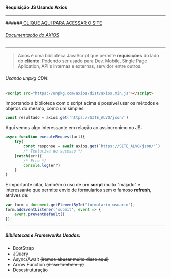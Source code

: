 #### Requisição JS Usando Axios
------------
######<ins> [CLIQUE AQUI PARA ACESSAR O SITE](https://github.com/axios/axios "CLIQUE AQUI PARA ACESSAR O SITE")</ins>
###### [Documentação do AXIOS](https://github.com/axios/axios "Documentação do AXIOS")
------------
> Axios é uma biblioteca JavaScript que permite **requisições** do lado do **cliente**. Podendo ser usado para Dev. Mobile, Single Page Aplication, API's internas e externas, servidor entre outros.

###### Usando unpkg CDN:
````html
<script src="https://unpkg.com/axios/dist/axios.min.js"></script>
````
Importando a biblioteca com o script acima é possível usar os métodos e objetos do mesmo, como um simples:
```javascript
const resultado = axios.get('https://SITE_ALVO/json/')
```
Aqui vemos algo interessante em relação ao assincronimo no JS:
```javascript
async function executeRequest(url){
    try{       
        const response = await axios.get(`https://SITE_ALVO/json/'`)
        /* Tentativa de sucesso */ 
    }catch(err){
        /* Erro */
        console.log(err)
    }
}
```
É importante citar, também o uso de um **script** muito "majado" e interessante que permite envio de formularios sem o famoso **refresh**, atráves de:
```javascript
var form = document.getElementById("formulario-usuario");
form.addEventListener('submit', event => {
    event.preventDefault()
});
```
------------
##### Bibliotecas e Frameworks Usados:
- BootStrap
- JQuery
- Async/Await ~~(iremos abusar muito disso aqui)~~
- Arrow Function ~~(disso também :p)~~
- Desestruturação